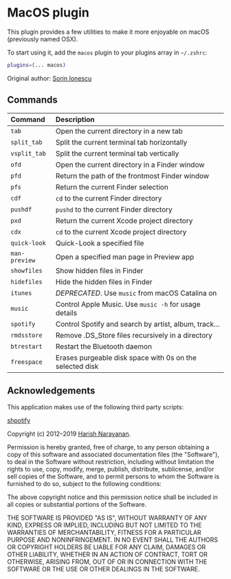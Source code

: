 # MacOS plugin

This plugin provides a few utilities to make it more enjoyable on macOS
(previously named OSX).

To start using it, add the `macos` plugin to your plugins array in `~/.zshrc`:

```zsh
plugins=(... macos)
```

Original author: [Sorin Ionescu](https://github.com/sorin-ionescu)

## Commands

| Command       | Description                                              |
| :------------ | :------------------------------------------------------- |
| `tab`         | Open the current directory in a new tab                  |
| `split_tab`   | Split the current terminal tab horizontally              |
| `vsplit_tab`  | Split the current terminal tab vertically                |
| `ofd`         | Open the current directory in a Finder window            |
| `pfd`         | Return the path of the frontmost Finder window           |
| `pfs`         | Return the current Finder selection                      |
| `cdf`         | `cd` to the current Finder directory                     |
| `pushdf`      | `pushd` to the current Finder directory                  |
| `pxd`         | Return the current Xcode project directory               |
| `cdx`         | `cd` to the current Xcode project directory              |
| `quick-look`  | Quick-Look a specified file                              |
| `man-preview` | Open a specified man page in Preview app                 |
| `showfiles`   | Show hidden files in Finder                              |
| `hidefiles`   | Hide the hidden files in Finder                          |
| `itunes`      | _DEPRECATED_. Use `music` from macOS Catalina on         |
| `music`       | Control Apple Music. Use `music -h` for usage details    |
| `spotify`     | Control Spotify and search by artist, album, track…      |
| `rmdsstore`   | Remove .DS_Store files recursively in a directory        |
| `btrestart`   | Restart the Bluetooth daemon                             |
| `freespace`   | Erases purgeable disk space with 0s on the selected disk |

## Acknowledgements

This application makes use of the following third party scripts:

[shpotify](https://github.com/hnarayanan/shpotify)

Copyright (c) 2012–2019 [Harish Narayanan](https://harishnarayanan.org/).

Permission is hereby granted, free of charge, to any person obtaining a copy of
this software and associated documentation files (the "Software"), to deal in
the Software without restriction, including without limitation the rights to
use, copy, modify, merge, publish, distribute, sublicense, and/or sell copies of
the Software, and to permit persons to whom the Software is furnished to do so,
subject to the following conditions:

The above copyright notice and this permission notice shall be included in all
copies or substantial portions of the Software.

THE SOFTWARE IS PROVIDED "AS IS", WITHOUT WARRANTY OF ANY KIND, EXPRESS OR
IMPLIED, INCLUDING BUT NOT LIMITED TO THE WARRANTIES OF MERCHANTABILITY, FITNESS
FOR A PARTICULAR PURPOSE AND NONINFRINGEMENT. IN NO EVENT SHALL THE AUTHORS OR
COPYRIGHT HOLDERS BE LIABLE FOR ANY CLAIM, DAMAGES OR OTHER LIABILITY, WHETHER
IN AN ACTION OF CONTRACT, TORT OR OTHERWISE, ARISING FROM, OUT OF OR IN
CONNECTION WITH THE SOFTWARE OR THE USE OR OTHER DEALINGS IN THE SOFTWARE.
